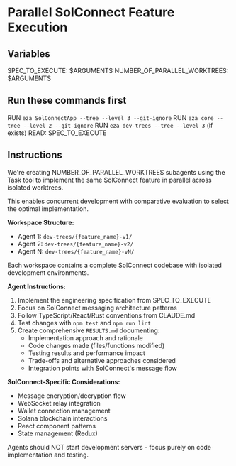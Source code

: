 # Parallel SolConnect Feature Execution

## Variables
SPEC_TO_EXECUTE: $ARGUMENTS
NUMBER_OF_PARALLEL_WORKTREES: $ARGUMENTS

## Run these commands first
RUN `eza SolConnectApp --tree --level 3 --git-ignore`
RUN `eza core --tree --level 2 --git-ignore`
RUN `eza dev-trees --tree --level 3` (if exists)
READ: SPEC_TO_EXECUTE

## Instructions

We're creating NUMBER_OF_PARALLEL_WORKTREES subagents using the Task tool to implement the same SolConnect feature in parallel across isolated worktrees.

This enables concurrent development with comparative evaluation to select the optimal implementation.

**Workspace Structure:**
- Agent 1: `dev-trees/{feature_name}-v1/`
- Agent 2: `dev-trees/{feature_name}-v2/`
- Agent N: `dev-trees/{feature_name}-vN/`

Each workspace contains a complete SolConnect codebase with isolated development environments.

**Agent Instructions:**
1. Implement the engineering specification from SPEC_TO_EXECUTE
2. Focus on SolConnect messaging architecture patterns
3. Follow TypeScript/React/Rust conventions from CLAUDE.md
4. Test changes with `npm test` and `npm run lint`
5. Create comprehensive `RESULTS.md` documenting:
   - Implementation approach and rationale  
   - Code changes made (files/functions modified)
   - Testing results and performance impact
   - Trade-offs and alternative approaches considered
   - Integration points with SolConnect's message flow

**SolConnect-Specific Considerations:**
- Message encryption/decryption flow
- WebSocket relay integration  
- Wallet connection management
- Solana blockchain interactions
- React component patterns
- State management (Redux)

Agents should NOT start development servers - focus purely on code implementation and testing.
